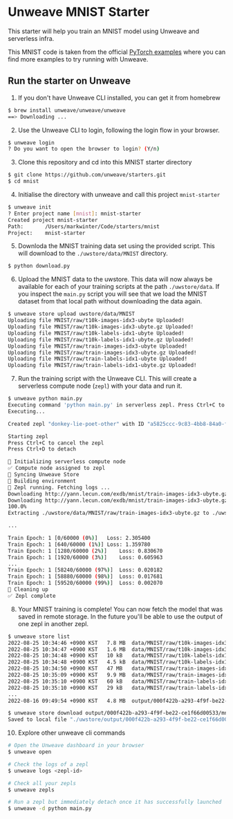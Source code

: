 # Unweave MNIST Starter

This starter will help you train an MNIST model using Unweave and serverless infra.

This MNIST code is taken from the official [PyTorch examples](https://github.com/pytorch/examples) where you can find more examples to try running with Unweave.

## Run the starter on Unweave

1. If you don't have Unweave CLI installed, you can get it from homebrew

```bash
$ brew install unweave/unweave/unweave
==> Downloading ...
````

2. Use the Unweave CLI to login, following the login flow in your browser.

```bash
$ unweave login
? Do you want to open the browser to login? (Y/n)
```

3. Clone this repository and cd into this MNIST starter directory

```bash
$ git clone https://github.com/unweave/starters.git
$ cd mnist
```

4. Initialise the directory with unweave and call this project `mnist-starter`

```bash
$ unweave init
? Enter project name [mnist]: mnist-starter
Created project mnist-starter
Path:    	/Users/markwinter/Code/starters/mnist
Project: 	mnist-starter
```

5. Downloda the MNIST training data set using the provided script. This will download to the `./uwstore/data/MNIST` directory.

```bash
$ python download.py
```

6. Upload the MNIST data to the uwstore. This data will now always be available for each of your training scripts at the path `./uwstore/data`. If you inspect
the `main.py` script you will see that we load the MNIST dataset from that local path without downloading the data again.

```bash
$ unweave store upload uwstore/data/MNIST
Uploading file MNIST/raw/t10k-images-idx3-ubyte Uploaded!
Uploading file MNIST/raw/t10k-images-idx3-ubyte.gz Uploaded!
Uploading file MNIST/raw/t10k-labels-idx1-ubyte Uploaded!
Uploading file MNIST/raw/t10k-labels-idx1-ubyte.gz Uploaded!
Uploading file MNIST/raw/train-images-idx3-ubyte Uploaded!
Uploading file MNIST/raw/train-images-idx3-ubyte.gz Uploaded!
Uploading file MNIST/raw/train-labels-idx1-ubyte Uploaded!
Uploading file MNIST/raw/train-labels-idx1-ubyte.gz Uploaded!
```

7. Run the training script with the Unweave CLI. This will create a serverless compute node (`zepl`) with your data and run it.

```bash
$ unweave python main.py
Executing command 'python main.py' in serverless zepl. Press Ctrl+C to cancel
Executing...

Created zepl "donkey-lie-poet-other" with ID "a5825ccc-9c83-4bb8-84a0-f16801ffaba1"

Starting zepl
Press Ctrl+C to cancel the zepl
Press Ctrl+D to detach

🔄 Initializing serverless compute node
✅ Compute node assigned to zepl
🔄 Syncing Unweave Store
🔄 Building environment
🚀 Zepl running. Fetching logs ...
Downloading http://yann.lecun.com/exdb/mnist/train-images-idx3-ubyte.gz
Downloading http://yann.lecun.com/exdb/mnist/train-images-idx3-ubyte.gz to ./uwstore/data/MNIST/raw/train-images-idx3-ubyte.gz
100.0%
Extracting ./uwstore/data/MNIST/raw/train-images-idx3-ubyte.gz to ./uwstore/data/MNIST/raw

...

Train Epoch: 1 [0/60000 (0%)]	Loss: 2.305400
Train Epoch: 1 [640/60000 (1%)]	Loss: 1.359780
Train Epoch: 1 [1280/60000 (2%)]	Loss: 0.830670
Train Epoch: 1 [1920/60000 (3%)]	Loss: 0.605963
...
Train Epoch: 1 [58240/60000 (97%)]	Loss: 0.020182
Train Epoch: 1 [58880/60000 (98%)]	Loss: 0.017681
Train Epoch: 1 [59520/60000 (99%)]	Loss: 0.002070
🧹 Cleaning up
✅ Zepl complete
```

8. Your MNIST training is complete! You can now fetch the model that was saved in remote storage. In the future you'll be able to use the output of one zepl in another zepl.

```bash
$ unweave store list 
2022-08-25 10:34:46 +0900 KST	7.8 MB	data/MNIST/raw/t10k-images-idx3-ubyte
2022-08-25 10:34:47 +0900 KST	1.6 MB	data/MNIST/raw/t10k-images-idx3-ubyte.gz
2022-08-25 10:34:48 +0900 KST	10 kB	data/MNIST/raw/t10k-labels-idx1-ubyte
2022-08-25 10:34:48 +0900 KST	4.5 kB	data/MNIST/raw/t10k-labels-idx1-ubyte.gz
2022-08-25 10:34:50 +0900 KST	47 MB	data/MNIST/raw/train-images-idx3-ubyte
2022-08-25 10:35:09 +0900 KST	9.9 MB	data/MNIST/raw/train-images-idx3-ubyte.gz
2022-08-25 10:35:10 +0900 KST	60 kB	data/MNIST/raw/train-labels-idx1-ubyte
2022-08-25 10:35:10 +0900 KST	29 kB	data/MNIST/raw/train-labels-idx1-ubyte.gz
...
2022-08-16 09:49:54 +0900 KST	4.8 MB	output/000f422b-a293-4f9f-be22-ce1f66d00533/mnist_cnn.pt

$ unweave store download output/000f422b-a293-4f9f-be22-ce1f66d00533/mnist_cnn.pt 
Saved to local file "./uwstore/output/000f422b-a293-4f9f-be22-ce1f66d00533/mnist_cnn.pt"
```

10. Explore other unweave cli commands

```bash
# Open the Unweave dashboard in your browser
$ unweave open
```

```bash
# Check the logs of a zepl
$ unweave logs <zepl-id>
```

```bash
# Check all your zepls
$ unweave zepls
```

```bash
# Run a zepl but immediately detach once it has successfully launched
$ unweave -d python main.py
```
